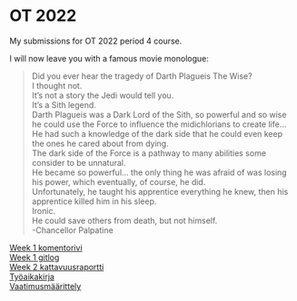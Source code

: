 # **OT 2022**

My submissions for OT 2022 period 4 course.  

I will now leave you with a famous movie monologue:  

>Did you ever hear the tragedy of Darth Plagueis The Wise?  
>I thought not.  
>It’s not a story the Jedi would tell you.  
>It’s a Sith legend.  
>Darth Plagueis was a Dark Lord of the Sith, so powerful and so wise he could use the Force to influence the midichlorians to create life…  
>He had such a knowledge of the dark side that he could even keep the ones he cared about from dying.  
>The dark side of the Force is a pathway to many abilities some consider to be unnatural.  
>He became so powerful… the only thing he was afraid of was losing his power, which eventually, of course, he did.  
>Unfortunately, he taught his apprentice everything he knew, then his apprentice killed him in his sleep.  
>Ironic.  
>He could save others from death, but not himself.  
>-Chancellor Palpatine  

[Week 1 komentorivi](laskarit/viikko1/komentorivi.txt)  
[Week 1 gitlog](laskarit/viikko1/gitlog.txt)  
[Week 2 kattavuusraportti](laskarit/viikko2/CoverageReport.png)  
[Työaikakirja](dokumentaatio/tyoaikakirja.md)  
[Vaatimusmäärittely](dokumentaatio/vaatimusmaarittely.md)
